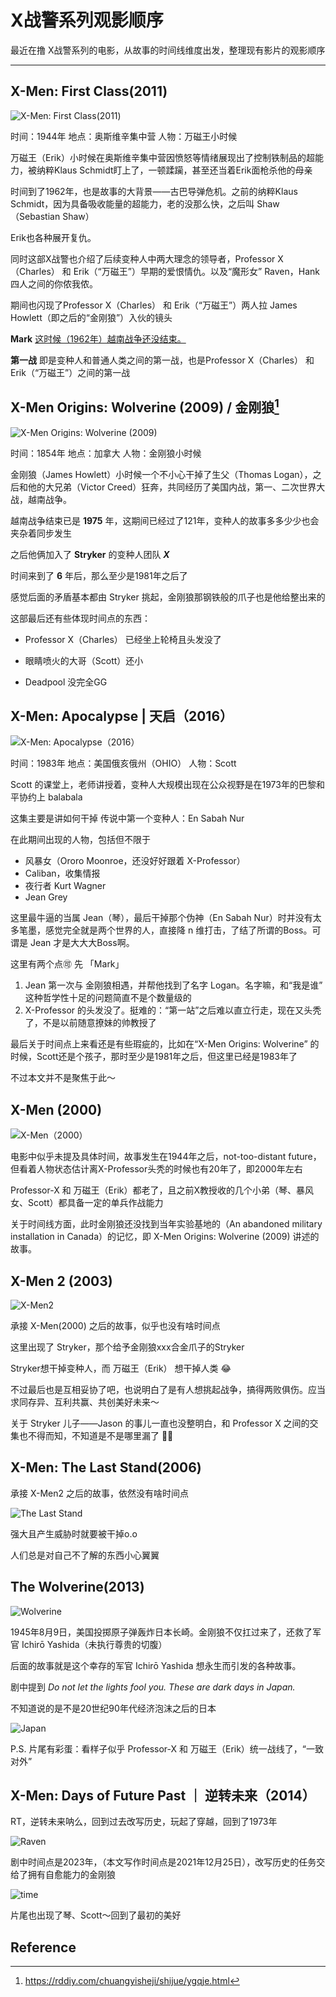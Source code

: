 # X战警系列观影顺序


最近在撸 X战警系列的电影，从故事的时间线维度出发，整理现有影片的观影顺序

<!--more-->

---




## X-Men: First Class(2011)

![X-Men: First Class(2011)](first-class.jpeg)


时间：1944年
地点：奥斯维辛集中营
人物：万磁王小时候


万磁王（Erik）小时候在奥斯维辛集中营因愤怒等情绪展现出了控制铁制品的超能力，被纳粹Klaus Schmidt盯上了，一顿蹂躏，甚至还当着Erik面枪杀他的母亲

时间到了1962年，也是故事的大背景——古巴导弹危机。之前的纳粹Klaus Schmidt，因为具备吸收能量的超能力，老的没那么快，之后叫 Shaw（Sebastian Shaw）

Erik也各种展开复仇。

同时这部X战警也介绍了后续变种人中两大理念的领导者，Professor X（Charles） 和 Erik（“万磁王”）早期的爱恨情仇。以及“魔形女” Raven，Hank 四人之间的你侬我侬。

期间也闪现了Professor X（Charles） 和 Erik（“万磁王”）两人拉 James Howlett（即之后的“金刚狼”）入伙的镜头

**Mark** <u>这时候（1962年）越南战争还没结束。</u>

**第一战** 即是变种人和普通人类之间的第一战，也是Professor X（Charles） 和 Erik（“万磁王”）之间的第一战


## X-Men Origins: Wolverine (2009) / 金刚狼[^1]

![X-Men Origins: Wolverine (2009)](Wolverine.jpeg)


时间：1854年
地点：加拿大
人物：金刚狼小时候


金刚狼（James Howlett）小时候一个不小心干掉了生父（Thomas Logan），之后和他的大兄弟（Victor Creed）狂奔，共同经历了美国内战，第一、二次世界大战，越南战争。


越南战争结束已是 **1975** 年，这期间已经过了121年，变种人的故事多多少少也会夹杂着同步发生


之后他俩加入了 **Stryker** 的变种人团队 ***X***

时间来到了 **6** 年后，那么至少是1981年之后了

感觉后面的矛盾基本都由 Stryker 挑起，金刚狼那钢铁般的爪子也是他给整出来的

这部最后还有些体现时间点的东西：

- Professor X（Charles） 已经坐上轮椅且头发没了

- 眼睛喷火的大哥（Scott）还小

- Deadpool 没完全GG




## X-Men: Apocalypse | 天启（2016）

![X-Men: Apocalypse（2016）](Apocalypse.jpeg)



时间：1983年
地点：美国俄亥俄州（OHIO）
人物：Scott


Scott 的课堂上，老师讲授着，变种人大规模出现在公众视野是在1973年的巴黎和平协约上 balabala

这集主要是讲如何干掉 传说中第一个变种人：En Sabah Nur

在此期间出现的人物，包括但不限于

* 风暴女（Ororo Moonroe，还没好好跟着 X-Professor）
* Caliban，收集情报
* 夜行者 Kurt Wagner
* Jean Grey

这里最牛逼的当属 Jean（琴），最后干掉那个伪神（En Sabah Nur）时并没有太多笔墨，感觉完全就是两个世界的人，直接降 n 维打击，了结了所谓的Boss。可谓是 Jean 才是大大大Boss啊。

这里有两个点🉑️ 先 「Mark」

1. Jean 第一次与 金刚狼相遇，并帮他找到了名字 Logan。名字嘛，和“我是谁” 这种哲学性十足的问题简直不是个数量级的
2. X-Professor 的头发没了。挺难的：“第一站”之后难以直立行走，现在又头秃了，不是以前随意撩妹的帅教授了

最后关于时间点上来看还是有些瑕疵的，比如在“X-Men Origins: Wolverine” 的时候，Scott还是个孩子，那时至少是1981年之后，但这里已经是1983年了

不过本文并不是聚焦于此～

## X-Men (2000)

![X-Men（2000）](x-men2000.jpeg)

电影中似乎未提及具体时间，故事发生在1944年之后，not-too-distant future，但看着人物状态估计离X-Professor头秃的时候也有20年了，即2000年左右

Professor-X 和 万磁王（Erik）都老了，且之前X教授收的几个小弟（琴、暴风女、Scott）都具备一定的单兵作战能力

关于时间线方面，此时金刚狼还没找到当年实验基地的（An abandoned military installation in Canada）的记忆，即 X-Men Origins: Wolverine (2009) 讲述的故事。


## X-Men 2 (2003)

![X-Men2](X-men2.png)

承接 X-Men(2000) 之后的故事，似乎也没有啥时间点

这里出现了 Stryker，那个给予金刚狼xxx合金爪子的Stryker

Stryker想干掉变种人，而 万磁王（Erik） 想干掉人类 😂

不过最后也是互相妥协了吧，也说明白了是有人想挑起战争，搞得两败俱伤。应当求同存异、互利共赢、共创美好未来～

关于 Stryker 儿子——Jason 的事儿一直也没整明白，和 Professor X 之间的交集也不得而知，不知道是不是哪里漏了 🤷‍♂️

## X-Men: The Last Stand(2006)

承接 X-Men2 之后的故事，依然没有啥时间点

![The Last Stand](the_last_stand.png)

强大且产生威胁时就要被干掉o.o

人们总是对自己不了解的东西小心翼翼

## The Wolverine(2013)

![Wolverine](Wolverine2.png)

1945年8月9日，美国投掷原子弹轰炸日本长崎。金刚狼不仅扛过来了，还救了军官 Ichirō Yashida（未执行尊贵的切腹）

后面的故事就是这个幸存的军官 Ichirō Yashida 想永生而引发的各种故事。

剧中提到 *Do not let the lights fool you. These are dark days in Japan.*

不知道说的是不是20世纪90年代经济泡沫之后的日本

![Japan](https://raw.githubusercontent.com/unclehuzi/pic/master/images/20211204211559.png)

P.S. 片尾有彩蛋：看样子似乎 Professor-X 和 万磁王（Erik）统一战线了，“一致对外”

## X-Men: Days of Future Past ｜ 逆转未来（2014）

RT，逆转未来呐么，回到过去改写历史，玩起了穿越，回到了1973年

![Raven](Raven.png)

剧中时间点是2023年，（本文写作时间点是2021年12月25日），改写历史的任务交给了拥有自愈能力的金刚狼

![time](life.png)

片尾也出现了琴、Scott～回到了最初的美好




## Reference

[^1]: https://rddiy.com/chuangyisheji/shijue/ygqje.html



<head>
    <script defer src="https://use.fontawesome.com/releases/v5.0.13/js/all.js"></script>
    <script defer src="https://use.fontawesome.com/releases/v5.0.13/js/v4-shims.js"></script>
</head>
<link rel="stylesheet" href="https://use.fontawesome.com/releases/v5.0.13/css/all.css">

